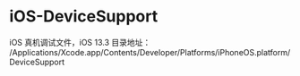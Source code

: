 # iOS-DeviceSupport
iOS 真机调试文件，iOS 13.3
目录地址： /Applications/Xcode.app/Contents/Developer/Platforms/iPhoneOS.platform/DeviceSupport
